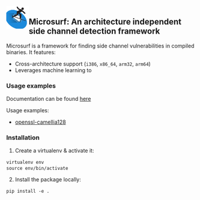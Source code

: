 <img align="left" width="60" height="60" src="doc/figures/logo.png" alt="application project app icon">


## Microsurf: An architecture independent side channel detection framework


Microsurf is a framework for finding side channel vulnerabilities in compiled binaries. It features:

- Cross-architecture support (`i386`, `x86_64`, `arm32`, `arm64`)
- Leverages machine learning to 

### Usage examples 

Documentation can be found [here](USAGE.pdf)

Usage examples:

- [openssl-camellia128](doc/examples/openssl-camellia-128.py)

### Installation

1. Create a virtualenv & activate it:

```
virtualenv env
source env/bin/activate
```

2. Install the package locally:

```
pip install -e .
```
